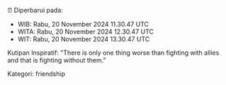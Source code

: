 ⏰ Diperbarui pada:
- WIB: Rabu, 20 November 2024 11.30.47 UTC
- WITA: Rabu, 20 November 2024 12.30.47 UTC
- WIT: Rabu, 20 November 2024 13.30.47 UTC

Kutipan Inspiratif:
"There is only one thing worse than fighting with allies and that is fighting without them."


Kategori: friendship

